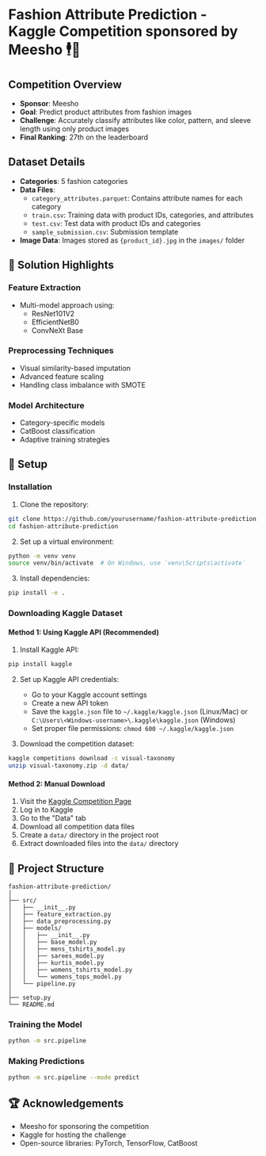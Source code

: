# Fashion Attribute Prediction - Kaggle Competition sponsored by Meesho 🕴️👗

## Competition Overview
- **Sponsor**: Meesho
- **Goal**: Predict product attributes from fashion images
- **Challenge**: Accurately classify attributes like color, pattern, and sleeve length using only product images
- **Final Ranking**: 27th on the leaderboard

## Dataset Details
- **Categories**: 5 fashion categories
- **Data Files**:
  - `category_attributes.parquet`: Contains attribute names for each category
  - `train.csv`: Training data with product IDs, categories, and attributes
  - `test.csv`: Test data with product IDs and categories
  - `sample_submission.csv`: Submission template
- **Image Data**: Images stored as `{product_id}.jpg` in the `images/` folder

## 🚀 Solution Highlights

### Feature Extraction
- Multi-model approach using:
  - ResNet101V2
  - EfficientNetB0
  - ConvNeXt Base

### Preprocessing Techniques
- Visual similarity-based imputation
- Advanced feature scaling
- Handling class imbalance with SMOTE

### Model Architecture
- Category-specific models
- CatBoost classification
- Adaptive training strategies

## 🔧 Setup

### Installation

1. Clone the repository:
```bash
git clone https://github.com/yourusername/fashion-attribute-prediction.git
cd fashion-attribute-prediction
```

2. Set up a virtual environment:
```bash
python -m venv venv
source venv/bin/activate  # On Windows, use `venv\Scripts\activate`
```

3. Install dependencies:
```bash
pip install -e .
```

### Downloading Kaggle Dataset

#### Method 1: Using Kaggle API (Recommended)

1. Install Kaggle API:
```bash
pip install kaggle
```

2. Set up Kaggle API credentials:
   - Go to your Kaggle account settings
   - Create a new API token
   - Save the `kaggle.json` file to `~/.kaggle/kaggle.json` (Linux/Mac) or `C:\Users\<Windows-username>\.kaggle\kaggle.json` (Windows)
   - Set proper file permissions: `chmod 600 ~/.kaggle/kaggle.json`

3. Download the competition dataset:
```bash
kaggle competitions download -c visual-taxonomy
unzip visual-taxonomy.zip -d data/
```

#### Method 2: Manual Download

1. Visit the [Kaggle Competition Page](https://www.kaggle.com/competitions/visual-taxonomy/)
2. Log in to Kaggle
3. Go to the "Data" tab
4. Download all competition data files
5. Create a `data/` directory in the project root
6. Extract downloaded files into the `data/` directory

## 🧠 Project Structure
```
fashion-attribute-prediction/
│
├── src/
│   ├── __init__.py
│   ├── feature_extraction.py
│   ├── data_preprocessing.py
│   ├── models/
│   │   ├── __init__.py
│   │   ├── base_model.py
│   │   ├── mens_tshirts_model.py
│   │   ├── sarees_model.py
│   │   ├── kurtis_model.py
│   │   ├── womens_tshirts_model.py
│   │   └── womens_tops_model.py
│   └── pipeline.py
│
├── setup.py
└── README.md
```

### Training the Model

```bash
python -m src.pipeline
```

### Making Predictions

```bash
python -m src.pipeline --mode predict
```

## 🏆 Acknowledgements
- Meesho for sponsoring the competition
- Kaggle for hosting the challenge
- Open-source libraries: PyTorch, TensorFlow, CatBoost